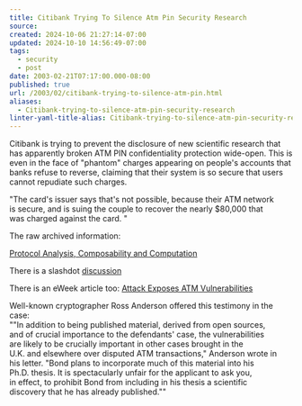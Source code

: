 ```yaml
---
title: Citibank Trying To Silence Atm Pin Security Research
source: 
created: 2024-10-06 21:27:14-07:00
updated: 2024-10-10 14:56:49-07:00
tags:
  - security
  - post
date: 2003-02-21T07:17:00.000-08:00
published: true
url: /2003/02/citibank-trying-to-silence-atm-pin.html
aliases:
  - Citibank-trying-to-silence-atm-pin-security-research
linter-yaml-title-alias: Citibank-trying-to-silence-atm-pin-security-research
---
```



Citibank is trying to prevent the disclosure of new scientific research that has apparently broken ATM PIN confidentiality protection wide-open. This is even in the face of "phantom" charges appearing on people's accounts that banks refuse to reverse, claiming that their system is so secure that users cannot repudiate such charges.  
  
"The card's issuer says that's not possible, because their ATM network  
is secure, and is suing the couple to recover the nearly $80,000 that  
was charged against the card. "  
  
The raw archived information:  
  
[Protocol Analysis, Composability and Computation](http://cryptome.org/pacc.htm "Protocol Analysis, Composability and Computation")  
  
There is a slashdot [discussion](http://slashdot.org/article.pl?sid=03/02/21/1711249)  
  
There is an eWeek article too: [Attack Exposes ATM Vulnerabilities](http://www.eweek.com/article2/0,3959,899796,00.asp)  
  
Well-known cryptographer Ross Anderson offered this testimony in the case:  
""In addition to being published material, derived from open sources,  
and of crucial importance to the defendants' case, the vulnerabilities  
are likely to be crucially important in other cases brought in the  
U.K. and elsewhere over disputed ATM transactions," Anderson wrote in  
his letter. "Bond plans to incorporate much of this material into his  
Ph.D. thesis. It is spectacularly unfair for the applicant to ask you,  
in effect, to prohibit Bond from including in his thesis a scientific  
discovery that he has already published.""